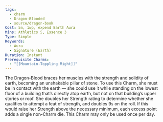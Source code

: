 ```yaml
---
tags:
  - charm
  - Dragon-Blooded
  - source/dragon-book
Cost: 5m, 1wp, expend Earth Aura
Mins: Athletics 5, Essence 3
Type: Simple
Keywords:
  - Aura
  - Signature (Earth)
Duration: Instant
Prerequisite Charms:
  - "[[Mountain-Toppling Might]]"
---
```

The Dragon-Blood braces her muscles with the strength and solidity of earth, becoming an unshakable pillar of stone. To use this Charm, she must be in contact with the earth — she could use it while standing on the lowest floor of a building that’s directly atop earth, but not on that building’s upper stories or roof. She doubles her Strength rating to determine whether she qualifies to attempt a feat of strength, and doubles 9s on the roll. If this would raise her Strength above the necessary minimum, each excess point adds a single non-Charm die. This Charm may only be used once per day.